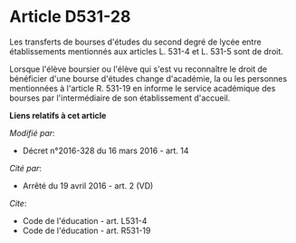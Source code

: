 # Article D531-28

Les transferts de bourses d'études du second degré de lycée entre établissements mentionnés aux articles L. 531-4 et L. 531-5
sont de droit. 

Lorsque l'élève boursier ou l'élève qui s'est vu reconnaître le droit de bénéficier d'une bourse d'études change d'académie,
la ou les personnes mentionnées à l'article R. 531-19 en informe le service académique des bourses par l'intermédiaire de son
établissement d'accueil.

**Liens relatifs à cet article**

_Modifié par_:

  - Décret n°2016-328 du 16 mars 2016 - art. 14

_Cité par_:

  - Arrêté du 19 avril 2016 - art. 2 (VD)

_Cite_:

  - Code de l'éducation - art. L531-4
  - Code de l'éducation - art. R531-19
